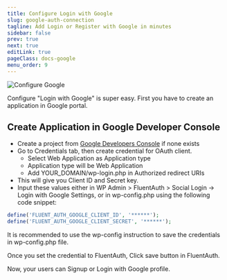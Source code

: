```yaml
---
title: Configure Login with Google
slug: google-auth-connection
tagline: Add Login or Register with Google in minutes
sidebar: false
prev: true
next: true
editLink: true
pageClass: docs-google
menu_order: 9
---
```


![Configure Google](https://fluentauth.com/wp-content/uploads/2023/05/login-with-google.png)

Configure "Login with Google" is super easy. First you have to create an application in Google portal.

## Create Application in Google Developer Console

- Create a project from [Google Developers Console](https://console.developers.google.com/apis/dashboard) if none exists
- Go to Credentials tab, then create credential for OAuth client.
  - Select Web Application as Application type 
  - Application type will be Web Application
  - Add YOUR_DOMAIN/wp-login.php in Authorized redirect URIs
- This will give you Client ID and Secret key.
- Input these values either in WP Admin > FluentAuth > Social Login ->  Login with Google Settings, or in wp-config.php using the following code snippet:

```php
define('FLUENT_AUTH_GOOGLE_CLIENT_ID', '******');
define('FLUENT_AUTH_GOOGLE_CLIENT_SECRET', '******');
```

It is recommended to use the wp-config instruction to save the credentials in wp-config.php file.

Once you set the credential to FluentAuth, Click save button in FluentAuth. 

Now, your users can Signup or Login with Google profile.
